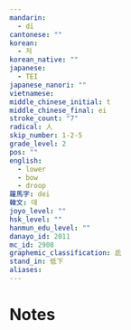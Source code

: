 ```yaml
---
mandarin:
  - dī
cantonese: ""
korean:
  - 저
korean_native: ""
japanese:
  - TEI
japanese_nanori: ""
vietnamese:
middle_chinese_initial: t
middle_chinese_final: ei
stroke_count: "7"
radical: 人
skip_number: 1-2-5
grade_level: 2
pos: ""
english:
  - lower
  - bow
  - droop
羅馬字: dei
韓文: 데
joyo_level: ""
hsk_level: ""
hanmun_edu_level: ""
danayo_id: 2011
mc_id: 2908
graphemic_classification: 氐
stand_in: 低下
aliases:
---
```


# Notes
